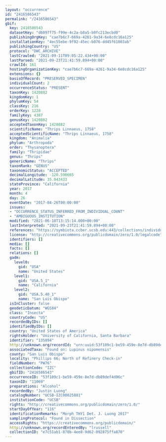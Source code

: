 ```yaml
---
layout: "occurrence"
id: "2416586543"
permalink: "/2416586543"
gbif:
  key: 2416586543
  datasetKey: "d6097f75-f99e-4c2a-b8a5-b0fc213ecbd0"
  publishingOrgKey: "cae7b6c7-669a-4261-9a34-6e8cdc16a125"
  installationKey: "4ec55ebe-9f92-45ec-b076-dd45f61003ab"
  publishingCountry: "US"
  protocol: "DWC_ARCHIVE"
  lastCrawled: "2021-09-11T09:05:22.434+00:00"
  lastParsed: "2021-09-23T21:41:59.894+00:00"
  crawlId: 161
  hostingOrganizationKey: "cae7b6c7-669a-4261-9a34-6e8cdc16a125"
  extensions: {}
  basisOfRecord: "PRESERVED_SPECIMEN"
  individualCount: 2
  occurrenceStatus: "PRESENT"
  taxonKey: 1420882
  kingdomKey: 1
  phylumKey: 54
  classKey: 216
  orderKey: 1228
  familyKey: 4387
  genusKey: 1420882
  acceptedTaxonKey: 1420882
  scientificName: "Thrips Linnaeus, 1758"
  acceptedScientificName: "Thrips Linnaeus, 1758"
  kingdom: "Animalia"
  phylum: "Arthropoda"
  order: "Thysanoptera"
  family: "Thripidae"
  genus: "Thrips"
  genericName: "Thrips"
  taxonRank: "GENUS"
  taxonomicStatus: "ACCEPTED"
  decimalLongitude: -120.590665
  decimalLatitude: 35.043433
  stateProvince: "California"
  year: 2017
  month: 4
  day: 26
  eventDate: "2017-04-26T00:00:00"
  issues:
  - "OCCURRENCE_STATUS_INFERRED_FROM_INDIVIDUAL_COUNT"
  - "AMBIGUOUS_INSTITUTION"
  modified: "2021-06-10T13:15:14.000+00:00"
  lastInterpreted: "2021-09-23T21:41:59.894+00:00"
  references: "https://symbiota.ccber.ucsb.edu:443/collections/individual/index.php?occid=135894"
  license: "http://creativecommons.org/publicdomain/zero/1.0/legalcode"
  identifiers: []
  media: []
  facts: []
  relations: []
  gadm:
    level0:
      gid: "USA"
      name: "United States"
    level1:
      gid: "USA.5_1"
      name: "California"
    level2:
      gid: "USA.5.40_1"
      name: "San Luis Obispo"
  isInCluster: false
  geodeticDatum: "WGS84"
  class: "Insecta"
  countryCode: "US"
  recordedByIDs: []
  identifiedByIDs: []
  country: "United States of America"
  rightsHolder: "University of California, Santa Barbara"
  identifier: "135894"
  http://unknown.org/recordId: "urn:uuid:53f109c1-be59-459e-8e7d-db89def4d96c"
  associatedTaxa: "Found on: Lupinus nipomensis"
  county: "San Luis Obispo"
  locality: "Phillips 66; North of Refinery Check-in"
  fieldNumber: "PW76"
  collectionCode: "IZC"
  gbifID: "2416586543"
  occurrenceID: "53f109c1-be59-459e-8e7d-db89def4d96c"
  taxonID: "11069"
  preparations: "Alcohol"
  recordedBy: "Justin Luong"
  catalogNumber: "UCSB-IZC00025881"
  institutionCode: "UCSB"
  rights: "http://creativecommons.org/publicdomain/zero/1.0/"
  startDayOfYear: "116"
  identificationRemarks: "Morph THY1 Det. J. Luong 2017"
  samplingProtocol: "Found in Dissection"
  accessRights: "https://creativecommons.org/publicdomain/"
  http://unknown.org/recordEnteredBy: "lrussell"
  collectionID: "e7c51ab1-870b-4ee8-9d62-092875ffa870"
---
```

